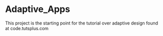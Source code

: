 Adaptive_Apps
=============

This project is the starting point for the tutorial over adaptive design found at code.tutsplus.com

